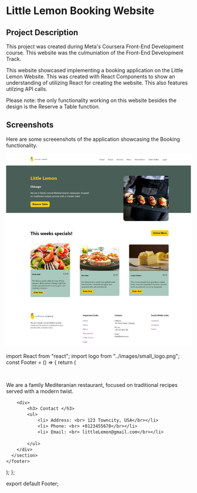# Little Lemon Booking Website

## Project Description
This project was created during Meta's Coursera Front-End Development course. This website was the culmuniation of the Front-End Development Track.

This website showcased implementing a booking application on the Little Lemon Website. This was created with React Components to show an understanding of utilizing React for creating the website. This also features utilzing API calls.

Please note: the only functionality working on this website besides the design is the Reserve a Table function.

## Screenshots
Here are some screeenshots of the application showcasing the Booking functionality.

![little lemon website table booking](/src/images/github-cover.png)




import React from "react";
import logo from "../images/small_logo.png";
const Footer = () => {
  return (
    <footer>
      <section>
        <div className="company-info">
          <img src={logo} alt=""></img>
          <p>
            We are a family Mediteranian restaurant, focused on traditional
            recipes served with a modern twist.
          </p>
        </div>


        <div>
            <h3> Contact </h3>
            <ul>
                <li> Address: <br> 123 Towncity, USA</br></li>
                <li> Phone: <br> +0123455678</br></li>
                <li> Email: <br> littleLemon@gmail.com</br></li>

            </ul>
        </div>
      </section>
    </footer>
  );
};

export default Footer;
